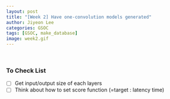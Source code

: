 ```yaml
---
layout: post
title: "[Week 2] Have one-convolution models generated"
author: Jiyeon Lee
categories: GSOC
tags: [GSOC, make_database]
image: week2.gif
---
```


<br/>

### To Check List

- [ ] Get input/output size of each layers 
- [ ] Think about how to set score function  (=target : latency time)